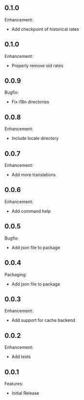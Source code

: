 ## 0.1.0

Enhancement:

  - Add checkpoint of historical rates

## 0.1.0

Enhancement:

  - Properly remove old rates

## 0.0.9

Bugfix:

  - Fix i18n directories

## 0.0.8

Enhancement:

  - Include locale directory

## 0.0.7

Enhancement:

  - Add more translations

## 0.0.6

Enhancement:

  - Add command help

## 0.0.5

Bugfix:

  - Add json file to package

## 0.0.4

Packaging:

  - Add json file to package

## 0.0.3

Enhancement:

  - Add support for cache backend

## 0.0.2

Enhancement:

  - Add tests

## 0.0.1

Features:

  - Initial Release
